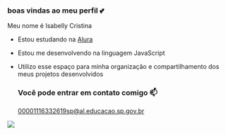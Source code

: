 ### boas vindas ao meu perfil 💕

Meu nome é Isabelly Cristina

- Estou estudando na [Alura](https://www.alura.com.br)
- Estou me desenvolvendo na linguagem JavaScript
- Utilizo esse espaço para minha organização e compartilhamento dos meus projetos desenvolvidos

  ### Você pode entrar em contato comigo 📫

  00001116332619sp@al.educacao.sp.gov.br



![](https://media.tenor.com/aDk4VUoMdpQAAAAM/me-when-i-wake-up-sleeping.gif)
